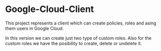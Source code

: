 # Google-Cloud-Client

This project represents a client which can create policies, roles and asing them users in Google Cloud.

In this version we can create just two type of custom roles. Also for the custom roles we have the posibility
to create, delete or undelete it.